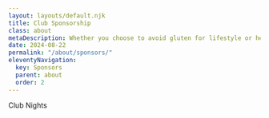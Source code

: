 ```yaml
---
layout: layouts/default.njk
title: Club Sponsorship
class: about
metaDescription: Whether you choose to avoid gluten for lifestyle or health reasons, going gluten-free doesn’t mean missing out. Chang’s has a great range of gluten free and wheat free (tamari) products options just for you!
date: 2024-08-22
permalink: "/about/sponsors/"
eleventyNavigation:
  key: Sponsors
  parent: about
  order: 2
---
```

Club Nights
```


